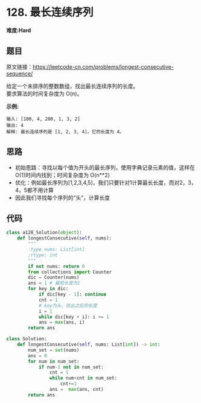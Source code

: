 # 128. 最长连续序列
**难度:Hard**
## 题目
原文链接：https://leetcode-cn.com/problems/longest-consecutive-sequence/

给定一个未排序的整数数组，找出最长连续序列的长度。  
要求算法的时间复杂度为 O(n)。

**示例:**
```
输入: [100, 4, 200, 1, 3, 2]
输出: 4
解释: 最长连续序列是 [1, 2, 3, 4]。它的长度为 4。
```

## 思路
* 初始思路：寻找以每个值为开头的最长序列，使用字典记录元素的值，这样在O(1)时间内找到；时间复杂度为 O(n**2)
* 优化：例如最长序列为[1,2,3,4,5]，我们只要针对1计算最长长度，而对2，3，4，5都不用计算
* 因此我们寻找每个序列的“头”，计算长度

## 代码
```python
class a128_Solution(object):
    def longestConsecutive(self, nums):
        """
        :type nums: List[int]
        :rtype: int
        """
        if not nums: return 0
        from collections import Counter
        dic = Counter(nums)
        ans = 1 # 最短长度为1
        for key in dic:
            if dic[key - 1]: continue
            cnt = 1
            # key为头，找出之后的长度
            i = 1
            while dic[key + i]: i += 1
            ans = max(ans, i)
        return ans

class Solution:
    def longestConsecutive(self, nums: List[int]) -> int:
        num_set = set(nums)
        ans = 0
        for num in num_set:
            if num-1 not in num_set:
                cnt = 1
                while num+cnt in num_set:
                    cnt+=1
                ans =  max(ans, cnt)
        return ans
```
